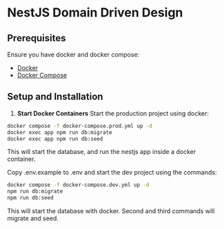 # NestJS Domain Driven Design

## Prerequisites

Ensure you have docker and docker compose:

- [Docker](https://www.docker.com/products/docker-desktop)
- [Docker Compose](https://docs.docker.com/compose/)

## Setup and Installation

1. **Start Docker Containers**
Start the production project using docker:
```bash
docker compose -f docker-compose.prod.yml up -d
docker exec app npm run db:migrate
docker exec app npm run db:seed
```
This will start the database, and run the nestjs app inside a docker container.

Copy .env.example to .env and start the dev project using the commands:
```bash
docker compose -f docker-compose.dev.yml up -d
npm run db:migrate
npm run db:seed
```
This will start the database with docker. Second and third commands will migrate and seed.
